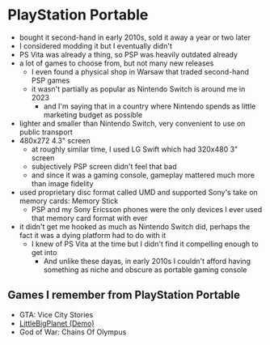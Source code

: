 # PlayStation Portable

- bought it second-hand in early 2010s, sold it away a year or two later
- I considered modding it but I eventually didn't
- PS Vita was already a thing, so PSP was heavily outdated already
- a lot of games to choose from, but not many new releases
  - I even found a physical shop in Warsaw that traded second-hand PSP games
  - it wasn't partially as popular as Nintendo Switch is around me in 2023
    - and I'm saying that in a country where Nintendo spends as little marketing budget as possible
- lighter and smaller than Nintendo Switch, very convenient to use on public transport
- 480x272 4.3" screen
  - at roughly similar time, I used LG Swift which had 320x480 3" screen
  - subjectively PSP screen didn't feel that bad
  - and since it was a gaming console, gameplay mattered much more than image fidelity
- used proprietary disc format called UMD and supported Sony's take on memory cards: Memory Stick
  - PSP and my Sony Ericsson phones were the only devices I ever used that memory card format with ever
- it didn't get me hooked as much as Nintendo Switch did, perhaps the fact it was a dying platform had to do with it
  - I knew of PS Vita at the time but I didn't find it compelling enough to get into
    - And unlike these dayas, in early 2010s I couldn't afford having something as niche and obscure as portable gaming console

## Games I remember from PlayStation Portable

- GTA: Vice City Stories
- [LittleBigPlanet (Demo)](../video-games/littlebigplanet.md)
- God of War: Chains Of Olympus
